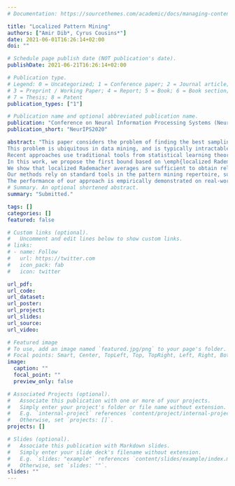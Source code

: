 ```yaml
---
# Documentation: https://sourcethemes.com/academic/docs/managing-content/

title: "Localized Pattern Mining"
authors: ["Amir Dib*, Cyrus Cousins*"]
date: 2021-06-01T16:26:14+02:00
doi: ""

# Schedule page publish date (NOT publication's date).
publishDate: 2021-06-21T16:26:14+02:00

# Publication type.
# Legend: 0 = Uncategorized; 1 = Conference paper; 2 = Journal article;
# 3 = Preprint / Working Paper; 4 = Report; 5 = Book; 6 = Book section;
# 7 = Thesis; 8 = Patent
publication_types: ["1"]

# Publication name and optional abbreviated publication name.
publication: "Conference on Neural Information Processing Systems (NeurIPS 2020), Vancouver, Canada."
publication_short: "NeurIPS2020"

abstract: "This paper considers the problem of finding the best sampling strategy for pattern mining problems, which can be stated as the task of computing the frequency at which a pattern, or a set of events, occurs in a database.
This problem is ubiquitous in data mining, and is typically intractable, due to the exponentially large number of possible patterns that must be evaluated.
Recent approaches use traditional tools from statistical learning theory to obtain uniform additive bounds on these frequencies, which are effective for \emph{frequent patterns}, but are generally unsatisfying for \emph{infrequent patterns}, which are typically the hardest to mine exactly.
In this work, we propose the first bound based on \emph{localized Rademacher averages} (LRAs) in the context of pattern mining.
We show that localized Rademacher averages are sufficient to obtain relative confidence interval estimates on pattern frequencies, as well as other interestingness measures, such as the \emph{lift}, \emph{confidence}, or \emph{odds ratio}, whereas previous message fail to do so for low-frequency patterns.
Our methods rely on standard tools in the pattern mining repertoire, such as closed pattern families, antimonotonicity, and Monte-Carlo Rademacher averages, as well as new techniques we introduce to address the problem-specific computational challenges arising from evaluating the localized Rademacher average.
The performance of our approach is empirically demonstrated on real-world datasets, wherein exhibit fast convergence rates for the considered subclass of patterns, sharply contrasting existing work."
# Summary. An optional shortened abstract.
summary: "Submitted."

tags: []
categories: []
featured: false

# Custom links (optional).
#   Uncomment and edit lines below to show custom links.
# links:
# - name: Follow
#   url: https://twitter.com
#   icon_pack: fab
#   icon: twitter

url_pdf:
url_code:
url_dataset:
url_poster:
url_project:
url_slides:
url_source:
url_video:

# Featured image
# To use, add an image named `featured.jpg/png` to your page's folder. 
# Focal points: Smart, Center, TopLeft, Top, TopRight, Left, Right, BottomLeft, Bottom, BottomRight.
image:
  caption: ""
  focal_point: ""
  preview_only: false

# Associated Projects (optional).
#   Associate this publication with one or more of your projects.
#   Simply enter your project's folder or file name without extension.
#   E.g. `internal-project` references `content/project/internal-project/index.md`.
#   Otherwise, set `projects: []`.
projects: []

# Slides (optional).
#   Associate this publication with Markdown slides.
#   Simply enter your slide deck's filename without extension.
#   E.g. `slides: "example"` references `content/slides/example/index.md`.
#   Otherwise, set `slides: ""`.
slides: ""
---
```

